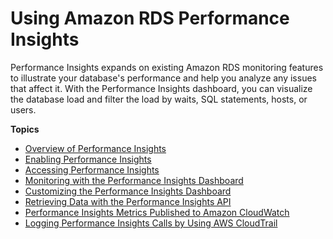 # Using Amazon RDS Performance Insights<a name="USER_PerfInsights"></a>

Performance Insights expands on existing Amazon RDS monitoring features to illustrate your database's performance and help you analyze any issues that affect it\. With the Performance Insights dashboard, you can visualize the database load and filter the load by waits, SQL statements, hosts, or users\.

**Topics**
+ [Overview of Performance Insights](USER_PerfInsights.Overview.md)
+ [Enabling Performance Insights](USER_PerfInsights.Enabling.md)
+ [Accessing Performance Insights](USER_PerfInsights.access-control.md)
+ [Monitoring with the Performance Insights Dashboard](USER_PerfInsights.UsingDashboard.md)
+ [Customizing the Performance Insights Dashboard](USER_PerfInsights_Counters.md)
+ [Retrieving Data with the Performance Insights API](USER_PerfInsights.API.md)
+ [Performance Insights Metrics Published to Amazon CloudWatch](USER_PerfInsights.Cloudwatch.md)
+ [Logging Performance Insights Calls by Using AWS CloudTrail](USER_PerfInsights.CloudTrail.md)